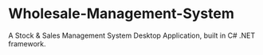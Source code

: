 # Wholesale-Management-System
A Stock &amp; Sales Management System Desktop Application, built in C# .NET framework.
